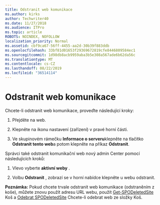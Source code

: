```yaml
---
title: Odstranit web komunikace
ms.author: kirks
author: Techwriter40
ms.date: 11/27/2018
ms.audience: ITPro
ms.topic: article
ROBOTS: NOINDEX, NOFOLLOW
localization_priority: Normal
ms.assetid: cbf9ca67-56ff-4455-aa2d-30b39f883ddb
ms.openlocfilehash: 33bf81d01653f29369672819cfe8446809584ec1
ms.sourcegitcommit: 1d98db8acb9959aba3b5e308a567ade6b62da56c
ms.translationtype: MT
ms.contentlocale: cs-CZ
ms.lasthandoff: 08/22/2019
ms.locfileid: "36514114"
---
```

# <a name="delete-a-communication-site"></a>Odstranit web komunikace

Chcete-li odstranit web komunikace, proveďte následující kroky: 
  
1. Přejděte na web. 
  
2. Klepněte na ikonu nastavení (zařízení) v pravé horní části. 
  
3. Ve skupinovém rámečku **Informace o serveru**klepněte na tlačítko **Odstranit tento web**a potom klepněte na příkaz **Odstranit**. 
  
Správci také odstranit komunikační web nový admin Center pomocí následujících kroků: 
  
1. Vlevo vyberte **aktivní weby** . 
  
2. Volbu **Odstranit** , zobrazí se v horní nabídce klepněte u webu odstranit. 
  
 **Poznámka:** Pokud chcete trvale odstranit web komunikace (odstraněním z koše), můžete znovu použít adresu URL webu, použít [Get-SPODeletedSite](https://aka.ms/Get-SPODeletedSite) Koš a [Odebrat SPODeletedSite](https://aka.ms/Remove-SPODeletedSite) Chcete-li odebrat web ze složky Koš. 
  


